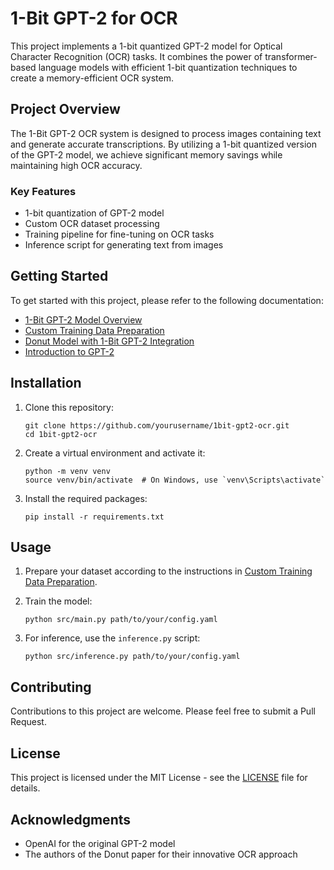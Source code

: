 # 1-Bit GPT-2 for OCR

This project implements a 1-bit quantized GPT-2 model for Optical Character Recognition (OCR) tasks. It combines the power of transformer-based language models with efficient 1-bit quantization techniques to create a memory-efficient OCR system.

## Project Overview

The 1-Bit GPT-2 OCR system is designed to process images containing text and generate accurate transcriptions. By utilizing a 1-bit quantized version of the GPT-2 model, we achieve significant memory savings while maintaining high OCR accuracy.

### Key Features

- 1-bit quantization of GPT-2 model
- Custom OCR dataset processing
- Training pipeline for fine-tuning on OCR tasks
- Inference script for generating text from images

## Getting Started

To get started with this project, please refer to the following documentation:

- [1-Bit GPT-2 Model Overview](docs/1bit_GPT.md)
- [Custom Training Data Preparation](docs/1bit_GPT_Training_custom.md)
- [Donut Model with 1-Bit GPT-2 Integration](docs/Donut_enhanced.md)
- [Introduction to GPT-2](docs/Introduction_GPT.md)

## Installation

1. Clone this repository:
   ```
   git clone https://github.com/yourusername/1bit-gpt2-ocr.git
   cd 1bit-gpt2-ocr
   ```

2. Create a virtual environment and activate it:
   ```
   python -m venv venv
   source venv/bin/activate  # On Windows, use `venv\Scripts\activate`
   ```

3. Install the required packages:
   ```
   pip install -r requirements.txt
   ```

## Usage

1. Prepare your dataset according to the instructions in [Custom Training Data Preparation](docs/1bit_GPT_Training_custom.md).

2. Train the model:
   ```
   python src/main.py path/to/your/config.yaml
   ```

3. For inference, use the `inference.py` script:
   ```
   python src/inference.py path/to/your/config.yaml
   ```

## Contributing

Contributions to this project are welcome. Please feel free to submit a Pull Request.

## License

This project is licensed under the MIT License - see the [LICENSE](LICENSE) file for details.

## Acknowledgments

- OpenAI for the original GPT-2 model
- The authors of the Donut paper for their innovative OCR approach
